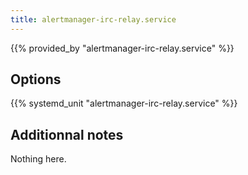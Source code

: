 ```yaml
---
title: alertmanager-irc-relay.service
---
```


{{% provided_by "alertmanager-irc-relay.service" %}}

## Options

{{% systemd_unit "alertmanager-irc-relay.service" %}}

## Additionnal notes

Nothing here.
